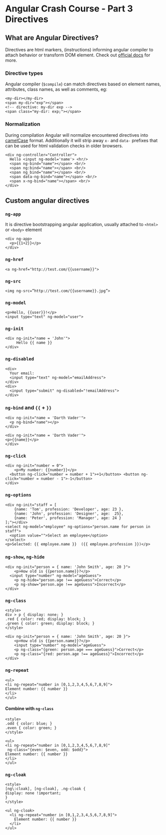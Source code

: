 # Angular Crash Course - Part 3<br/>Directives

## What are Angular Directives?

Directives are html markers, (instructions) informing angular compiler to attach behavior or transform DOM element.
Check out [official docs](https://docs.angularjs.org/guide/directive) for more.

### Directive types

Angular compiler (`$compile`) can match directives based on element names, attributes, class names, as well as comments, eg:
```
<my-dir></my-dir>
<span my-dir="exp"></span>
<!-- directive: my-dir exp -->
<span class="my-dir: exp;"></span>

```

### Normalization

During compilation Angular will normalize encountered directives into [camelCase](https://en.wikipedia.org/wiki/CamelCase) format.
Additionally it will strip away `x-` and `data-` prefixes that can be used for html validation checks in older browsers.

```
<div ng-controller="Controller">
  Hello <input ng-model='name'> <hr/>
  <span ng-bind="name"></span> <br/>
  <span ng:bind="name"></span> <br/>
  <span ng_bind="name"></span> <br/>
  <span data-ng-bind="name"></span> <br/>
  <span x-ng-bind="name"></span> <br/>
</div>
```

## Custom angular directives

### `ng-app`
It is directive bootstrapping angular application, usually attached to `<html>` or `<body>` element
```
<div ng-app>
  <p>{{1+2}}</p>
</div>
```

### `ng-href`
```
<a ng-href="http://test.com/{{username}}">
```

### `ng-src`
```
<img ng-src=”http://test.com/{{username}}.jpg”>
```

### `ng-model`
```
<p>Hello, {{user}}!</p>
<input type="text" ng-model="user">
```

### `ng-init`
```
<div ng-init="name = 'John'">
     Hello {{ name }}
</div>
```

### `ng-disabled`
```
<div>
  Your email:
  <input type="text" ng-model="emailAddress">
</div>
<div>
  <input type="submit" ng-disabled="!emailAddress">
</div>
```

### `ng-bind` and `{{` + `}}`

```
<div ng-init="name = 'Darth Vader'">
  <p ng-bind="name"></p>
</div>
```

```
<div ng-init="name = 'Darth Vader'">
<p>{{name}}</p>
</div>
```

### `ng-click`
```
<div ng-init="number = 0">
	<p>My number: {{number}}</p>
  <button ng-click="number = number + 1">+1</button> <button ng-click="number = number - 1">-1</button>   
</div>
```

### `ng-options`

```
<div ng-init="staff = [
    {name: 'Tom', profession: 'Developer', age: 23 },
    {name: 'John', profession: 'Designer', age:  25},
    {name: 'Peter', profession: 'Manager', age: 24 }
];"></div>
<select ng-model="employee" ng-options="person.name for person in staff">
  <option value="">Select an employee</option>
</select>
<p>Selected: {{ employee.name }}  ({{ employee.profession }})</p>
```

### `ng-show`, `ng-hide`
```
<div ng-init="person = { name: 'John Smith', age: 20 }">
	<p>How old is {{person.name}}?</p>
  <input type="number" ng-model="ageGuess">
	<p ng-hide="person.age !== ageGuess">Correct</p>
	<p ng-show="person.age !== ageGuess">Incorrect</p>
</div>
```



### `ng-class`
```
<style>
div > p { display: none; }
.red { color: red; display: block; }
.green { color: green; display: block; }
</style>
```

```
<div ng-init="person = { name: 'John Smith', age: 20 }">
	<p>How old is {{person.name}}?</p>
	<input type="number" ng-model="ageGuess">
	<p ng-class="{green: person.age === ageGuess}">Correct</p>
	<p ng-class="{red: person.age !== ageGuess}">Incorrect</p>
</div>
```

### `ng-repeat`
```
<ul>
<li ng-repeat="number in [0,1,2,3,4,5,6,7,8,9]">
Element number: {{ number }}
</li>
</ul>
```

#### Combine with `ng-class`
```
<style>
.odd { color: blue; }
.even { color: green; }
</style>    
```

```
<ul>
<li ng-repeat="number in [0,1,2,3,4,5,6,7,8,9]"
 ng-class="{even: $even, odd: $odd}">
Element number: {{ number }}
</li>
</ul>
```

### `ng-cloak`
```
<style>
[ng\:cloak], [ng-cloak], .ng-cloak {
display: none !important;
}
</style>   
```

```
<ul ng-cloak>
  <li ng-repeat="number in [0,1,2,3,4,5,6,7,8,9]">
    Element number: {{ number }}
  </li>
</ul>
```
